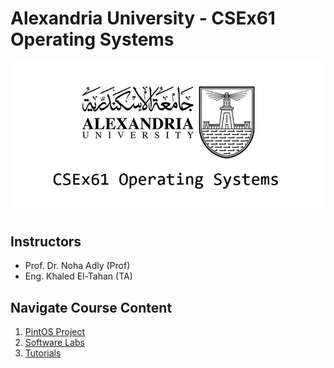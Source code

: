 # Alexandria University - CSEx61 Operating Systems

![Operating Systems Cover](assets/cover.png)

## Instructors

* Prof. Dr. Noha Adly (Prof)
* Eng. Khaled El-Tahan (TA)

## Navigate Course Content

1. [PintOS Project](https://github.com/KhaledElTahan/pintos)
2. [Software Labs](Labs/README.md)
3. [Tutorials](Tutorials/README.md)
